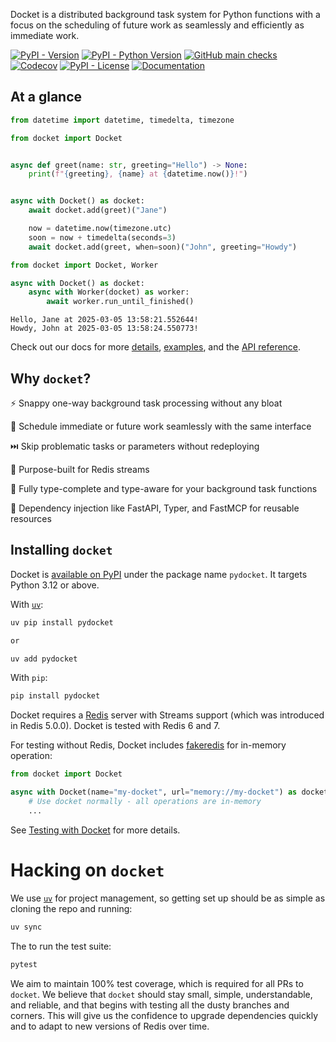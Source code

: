 Docket is a distributed background task system for Python functions with a focus
on the scheduling of future work as seamlessly and efficiently as immediate work.

[![PyPI - Version](https://img.shields.io/pypi/v/pydocket)](https://pypi.org/project/pydocket/)
[![PyPI - Python Version](https://img.shields.io/pypi/pyversions/pydocket)](https://pypi.org/project/pydocket/)
[![GitHub main checks](https://img.shields.io/github/check-runs/chrisguidry/docket/main)](https://github.com/chrisguidry/docket/actions/workflows/ci.yml)
[![Codecov](https://img.shields.io/codecov/c/github/chrisguidry/docket)](https://app.codecov.io/gh/chrisguidry/docket)
[![PyPI - License](https://img.shields.io/pypi/l/pydocket)](https://github.com/chrisguidry/docket/blob/main/LICENSE)
[![Documentation](https://img.shields.io/badge/docs-latest-blue.svg)](https://chrisguidry.github.io/docket/)

## At a glance

```python
from datetime import datetime, timedelta, timezone

from docket import Docket


async def greet(name: str, greeting="Hello") -> None:
    print(f"{greeting}, {name} at {datetime.now()}!")


async with Docket() as docket:
    await docket.add(greet)("Jane")

    now = datetime.now(timezone.utc)
    soon = now + timedelta(seconds=3)
    await docket.add(greet, when=soon)("John", greeting="Howdy")
```

```python
from docket import Docket, Worker

async with Docket() as docket:
    async with Worker(docket) as worker:
        await worker.run_until_finished()
```

```
Hello, Jane at 2025-03-05 13:58:21.552644!
Howdy, John at 2025-03-05 13:58:24.550773!
```

Check out our docs for more [details](http://chrisguidry.github.io/docket/),
[examples](https://chrisguidry.github.io/docket/getting-started/), and the [API
reference](https://chrisguidry.github.io/docket/api-reference/).

## Why `docket`?

⚡️ Snappy one-way background task processing without any bloat

📅 Schedule immediate or future work seamlessly with the same interface

⏭️ Skip problematic tasks or parameters without redeploying

🌊 Purpose-built for Redis streams

🧩 Fully type-complete and type-aware for your background task functions

💉 Dependency injection like FastAPI, Typer, and FastMCP for reusable resources

## Installing `docket`

Docket is [available on PyPI](https://pypi.org/project/pydocket/) under the package name
`pydocket`. It targets Python 3.12 or above.

With [`uv`](https://docs.astral.sh/uv/):

```bash
uv pip install pydocket

or

uv add pydocket
```

With `pip`:

```bash
pip install pydocket
```

Docket requires a [Redis](http://redis.io/) server with Streams support (which was
introduced in Redis 5.0.0). Docket is tested with Redis 6 and 7.

For testing without Redis, Docket includes [fakeredis](https://github.com/cunla/fakeredis-py) for in-memory operation:

```python
from docket import Docket

async with Docket(name="my-docket", url="memory://my-docket") as docket:
    # Use docket normally - all operations are in-memory
    ...
```

See [Testing with Docket](https://chrisguidry.github.io/docket/testing/#using-in-memory-backend-no-redis-required) for more details.

# Hacking on `docket`

We use [`uv`](https://docs.astral.sh/uv/) for project management, so getting set up
should be as simple as cloning the repo and running:

```bash
uv sync
```

The to run the test suite:

```bash
pytest
```

We aim to maintain 100% test coverage, which is required for all PRs to `docket`. We
believe that `docket` should stay small, simple, understandable, and reliable, and that
begins with testing all the dusty branches and corners. This will give us the
confidence to upgrade dependencies quickly and to adapt to new versions of Redis over
time.
